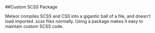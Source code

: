 ##Custom SCSS Package

Meteor compiles SCSS and CSS into a gigantic ball of a file, and doesn't load imported .scss files normally. Using a package makes it easy to maintain custom SCSS code.